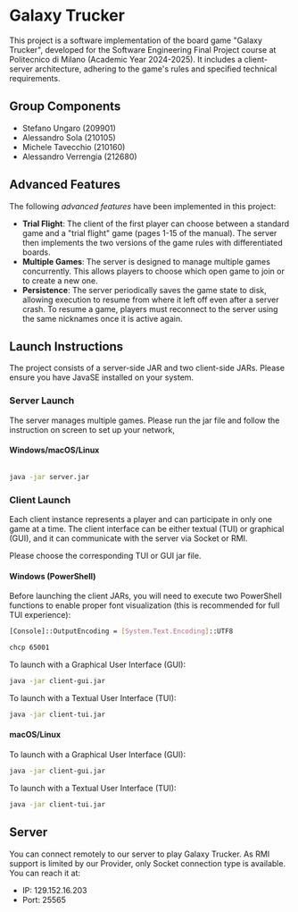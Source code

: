 # Galaxy Trucker

This project is a software implementation of the board game "Galaxy Trucker", developed for the Software Engineering Final Project course at Politecnico di Milano (Academic Year 2024-2025). It includes a client-server architecture, adhering to the game's rules and specified technical requirements.

## Group Components
- Stefano Ungaro (209901)
- Alessandro Sola (210105)
- Michele Tavecchio (210160)
- Alessandro Verrengia (212680)

## Advanced Features
The following *advanced features* have been implemented in this project:
- **Trial Flight**: The client of the first player can choose between a standard game and a "trial flight" game (pages 1-15 of the manual). The server then implements the two versions of the game rules with differentiated boards.
- **Multiple Games**: The server is designed to manage multiple games concurrently. This allows players to choose which open game to join or to create a new one.
- **Persistence**: The server periodically saves the game state to disk, allowing execution to resume from where it left off even after a server crash. To resume a game, players must reconnect to the server using the same nicknames once it is active again.  

## Launch Instructions
The project consists of a server-side JAR and two client-side JARs. Please ensure you have JavaSE installed on your system.

### Server Launch
The server manages multiple games. Please run the jar file and follow the instruction on screen to set up your network,

#### Windows/macOS/Linux
  ``` bash

java -jar server.jar

```

### Client Launch
Each client instance represents a player and can participate in only one game at a time. The client interface can be either textual (TUI) or graphical (GUI), and it can communicate with the server via Socket or RMI.


Please choose the corresponding TUI or GUI jar file.

#### Windows (PowerShell)
Before launching the client JARs, you will need to execute two PowerShell functions to enable proper font visualization (this is recommended for full TUI experience):

```bash
[Console]::OutputEncoding = [System.Text.Encoding]::UTF8  

chcp 65001

```

To launch with a Graphical User Interface (GUI):

```bash
java -jar client-gui.jar

```

To launch with a Textual User Interface (TUI):

```bash
java -jar client-tui.jar

```

#### macOS/Linux
To launch with a Graphical User Interface (GUI):

```bash
java -jar client-gui.jar

```

To launch with a Textual User Interface (TUI):

```bash
java -jar client-tui.jar

```

## Server

You can connect remotely to our server to play Galaxy Trucker. As RMI support is limited by our Provider, only Socket connection type is available. 
You can reach it at:
- IP: 129.152.16.203
- Port: 25565
